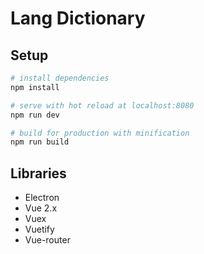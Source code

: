 # Lang Dictionary

## Setup

``` bash
# install dependencies
npm install

# serve with hot reload at localhost:8080
npm run dev

# build for production with minification
npm run build
```

## Libraries
- Electron
- Vue 2.x
- Vuex
- Vuetify
- Vue-router
